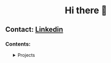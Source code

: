 <h1 align="center">Hi there 👋</h1>

## Contact: [Linkedin](https://www.linkedin.com/in/giuseppe-ferrara-link/)

### Contents:

<ul> 
  <details>
  <summary>Projects</summary>
    <ul>
      <li>progetto uno</li>
    </ul>
 </ul>


<!--
### Contents:
  - [Projects](#projects)
  - [Contributions (Pull requests)](#contributions)
  - [Programming](#programming)
  - [Other](#other)

<details>
  <summary>Click me</summary>
  
  ### Heading
  1. Foo
  2. Bar
     * Baz
     * Qux
  
  </details>

-->



 




